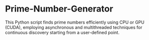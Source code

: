 # Prime-Number-Generator
This Python script finds prime numbers efficiently using CPU or GPU (CUDA), employing asynchronous and multithreaded techniques for continuous discovery starting from a user-defined point.
